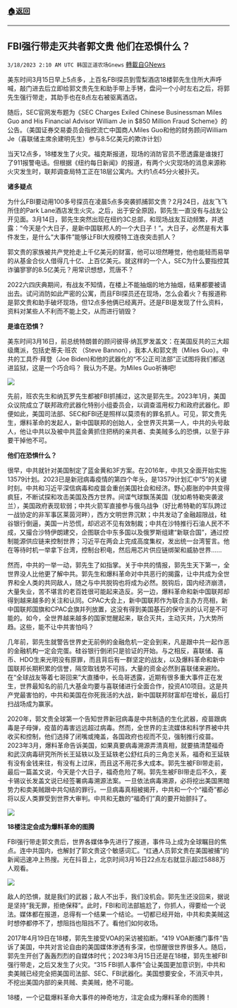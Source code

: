 ###  [:house:返回](README.md)
---


## FBI强行带走灭共者郭文贵 他们在恐惧什么？
`3/18/2023 2:10 AM UTC 韩国正道农场Gnews` [轉載自GNews](https://gnews.org/articles/1024197)

美东时间3月15日早上5点多，上百名FBI探员到雪梨酒店18楼郭先生住所大声呼喊，敲门进去后立即给郭文贵先生和助手带上手铐，盘问一个小时左右之后，将郭先生强行带走，其助手也在8点左右被驱离酒店。

随后，SEC官网发布题为《SEC Charges Exiled Chinese Businessman Miles Guo and His Financial Advisor William Je in $850 Million Fraud Scheme》的公告。（美国证券交易委员会指控流亡中国商人Miles Guo和他的财务顾问William Je（喜联储主席余建明先生）参与8.5亿美元的欺诈计划）

当天12点多，18楼发生了火灾。福克斯报道，现场的消防官员不愿透露是谁拨打了911报警电话。但根据《纽约每日新闻》的报道，有两个火灾现场的消息来源称火灾发生时，联邦调查局特工正在18层公寓内。大约1点45分火被扑灭。

**诸多疑点**

为什么FBI要动用100多号探员在凌晨5点多突袭抓捕郭文贵？2月24日，战友飞飞所住的Park Lane酒店发生火灾。之后，出于安全原因，郭先生一直没有与战友公开见面。3月14日，郭先生突然出现在纽约3C总部，和现场战友互动频繁，并透露：“今天是个大日子，是新中国联邦人的一个大日子！”。大日子，必然是有大事件发生，是什么“大事件”能够让FBI大规模特工连夜突击抓人？

郭文贵的家族被共产党抢走上千亿美元的财富，他可以坦然睡觉，他也能轻而易举的从基金合伙人借得几十亿、上百亿美元。就这样的一个人，SEC为什么要指控其诈骗寥寥的8.5亿美元？用常识想想，荒唐不？

2022六四庆典期间，有战友不知情，在楼上不能抽烟的地方抽烟，结果都要被请出去。试问消防如此严密的公寓，而且FBI探员还在现场，怎么会着火？有报道称是郭文贵和助手破坏现场，但12点多他俩已经离开。还是FBI是发现了什么资料，资料对某些人不利而不能上交，从而进行销毁？

**是谁在恐惧？**

美东时间3月16日，前总统特朗普的顾问彼得·纳瓦罗发盖文：在美国反共的三大超级鹰派，包括史蒂夫·班农 （Steve Bannon），我本人和郭文贵（Miles Guo）。中共的工具乔·拜登（Joe Biden)和他的武器化的“不公正司法部”正试图将我们都送进监狱，这是一个巧合吗？ 我认为不是。为Miles Guo祈祷吧!

![](https://i.imgur.com/poIIJQe.jpg)

先前，班农先生和纳瓦罗先生都被FBI抓捕过，这次是郭先生。2023年1月，美国众议院成立了联邦政府武器化特别小组委员会，以调查滥用权力和政府武器化。即便如此，美国司法部、SEC和FBI还是照样以莫须有的罪名抓人。可见，郭文贵先生，爆料革命的发起人，新中国联邦的创始人，全世界灭共第一人，中共的头号敌人，他让中共以及被中共蓝金黄抓住把柄的亲共者、卖美贼多么的恐惧，以至于非要干掉他不可。

**他们在恐惧什么？**

很早，中共就针对美国制定了蓝金黄和3F方案。在2016年，中共又全面开始实施13579计划。2023已是新冠病毒疫情的第四个年头，是13579计划汇中“5”的关键时刻。中共和习近平深信病毒和疫苗会重创美国社会和经济。野心膨胀的中共变得疯狂，不断试探和攻击美国及西方世界。间谍气球飘荡美国（犹如希特勒突袭波兰），美国政府表现软弱；中共火箭军直接参与俄乌战争（好比希特勒的军队跨过一战协定的非军事区莱茵河畔），西方文明世界沉默；中共发动了金融超限战，硅谷银行倒逼，美国一片恐慌，却迟迟不见有效制裁；中共在沙特推行石油人民不不成，又撮合沙特伊朗建交，企图联合中东多国以及俄罗斯组建“新联合国”，通过控制能源供应链来控制世界；习近平在两会上完成高度集权，发出统一台湾誓言。他在等待时机一举拿下台湾，控制台积电，然后用芯片供应链绑架和威胁世界......

然而，中共的一举一动，郭先生了如指掌。关于中共的情报，郭先生天下第一，全世界没人比他更了解中共。郭先生和爆料革命对中共恶行的揭露，让中共成为全世界和全人类的共同敌人，随之与中共脱钩也将成为必然。脱钩后，国内经济崩溃，大量失业，苦不堪言的老百姓很可能起来造反。另一边，爆料革命和新中国联邦却得到越来越多的关注和认同。CPAC大会上，新中国联邦作为联合主办方亮相，新中国联邦国旗和CPAC会旗并列放置，这没有得到美国基石的保守派的认可是不可能的。如今，全世界越来越多的国家觉醒起来，联合灭共，主动灭共，乃大势所趋。这些，能不让中共害怕吗？

几年前，郭先生就警告世界史无前例的金融危机一定会到来，凡是跟中共一起作恶的金融机构一定会完蛋。硅谷银行倒闭只是验证的开始。与之相反，喜联储、喜币、HDO生来光明没有原罪，而且背后有一群坚定的战友，以及爆料革命和新中国联邦长期积累的信誉，隔空取钱势不可挡，大量的资金必然到喜联储来避险。在“全球战友等着七哥回来”大直播中，长岛哥透露，近期有很多重大事件正在发生，世界最知名的前几大基金均要与喜联储进行全面合作，投资A10项目。这是共产党最害怕的，中共和美国在你死我活的大战，新中国联邦财富却在增长，最后打扫战场成为赢家。

2020年，郭文贵全球第一个告知世界新冠病毒是中共制造的生化武器，疫苗跟病毒是子母弹，疫苗的毒害远远超过病毒。然而，全世界的主流媒体和科学界被中共收买和控制，他们选择了闭嘴或掩盖，各国政府也视而不见，强制推行疫苗。2023年3月，爆料革命告诉美国，如果真要病毒溯源弄清真相，就要搞清楚福奇和武汉病毒研究所所长王延轶以及王延轶老公舒红兵的三角恋关系，福奇和王延轶有没有金钱来往，有没有上过床，而且这不用花多大成本。郭先生被FBI带走前，最后一篇盖文说，今天是个大日子，福奇危险了啊。郭先生被FBI带走后不久，麦卡锡议长发盖文说已经签署病毒溯源法案。一旦依法病毒溯源，必将挖出美国黑暗势力和卖美贼跟中共勾结的罪行。一旦病毒真相被揭开，中共和一个个“福奇”都必将以反人类罪受到世界大审判。中共和无数的“福奇们”真的要开始颤抖了。

![](https://i.imgur.com/Lcv4nF3.png)

**18楼注定会成为爆料革命的图腾**

FBI强行带走郭文贵后，世界各媒体争先进行了报道，事件马上成为全球瞩目的焦点。连中共国内，也解封了郭文贵这个敏感词汇。“红通人员郭文贵在美国被捕”的新闻迅速冲上热搜。光在抖音上，北京时间3月16日22点左右就显示超过5888万人观看。

![](https://i.imgur.com/1v5gkTr.jpg)

敌人的恐惧，就是我们的武器；敌人不出手，我们没机会。郭先生还没回来，据说是坚持“我无罪，拒绝保释”。此时，FBI和司法部尴尬了，你抓人，得要给一个说法。媒体都在报道，总得有一个结果一个结论。一切都已经开始，中共和卖美贼这时想停都停不了，想阻挡也阻挡不了。看他们如何收场。

2017年4月19日在18楼，郭先生接受VOA的采访被掐断。“419 VOA断播门事件”告诉了美国，中共对言论自由的美国媒体渗透有多深，也惊醒很世界很多人。随后，郭先生开创了轰轰烈烈的自媒体时代；2023年3月15日还是在18楼，郭先生被FBI强行带走，之后又发生了火灾。“315 FBI抓人事件”会让美国更加意识到，中共和卖美贼已经完全把美国司法部、SEC、FBI武器化。美国想要安全，不消灭中共，不挖出美国内部的亲共贼、卖美贼，绝不可能。

18楼，一个记载爆料革命大事件的神奇地方，注定会成为爆料革命的图腾！
